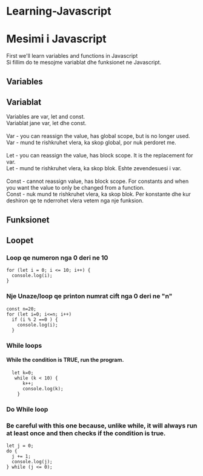 # Learning-Javascript
# Mesimi i Javascript

First we'll learn variables and functions in Javascript</br>
Si fillim do te mesojme variablat dhe funksionet ne Javascript.</br>

## Variables
## Variablat

Variables are var, let and const. </br>
Variablat jane var, let dhe const.</br>
</br>
Var - you can reassign the value, has global scope, but is no longer used.</br>
Var - mund te rishkruhet vlera, ka skop global, por nuk perdoret me. </br>
</br>
Let - you can reassign the value, has block scope. It is the replacement for var.</br>
Let - mund te rishkruhet vlera, ka skop blok. Eshte zevendesuesi i var.</br>
</br>
Const - cannot reassign value, has block scope. For constants and when you want the value to only be changed from a function.</br>
Const - nuk mund te rishkruhet vlera, ka skop blok. Per konstante dhe kur deshiron qe te nderrohet vlera vetem 
nga nje funksion.</br>


## Funksionet

## Loopet
### Loop qe numeron nga 0 deri ne 10
```
for (let i = 0; i <= 10; i++) {
  console.log(i);
} 
```


### Nje Unaze/loop qe printon numrat cift nga 0 deri ne "n"
```
const n=20;
for (let i=0; i<=n; i++)
  if (i % 2 ==0 ) {
    console.log(i);
  }
```

### While loops
#### While the condition is TRUE, run the program.
```
  let k=0;
   while (k < 10) {   
      k++;
      console.log(k);
    }
```
### Do While loop
### Be careful with this one because, unlike while, it will always run at least once and then checks if the condition is true.
```
let j = 0;
do {
  j += 1;
  console.log(j);
} while (j <= 0);    
```